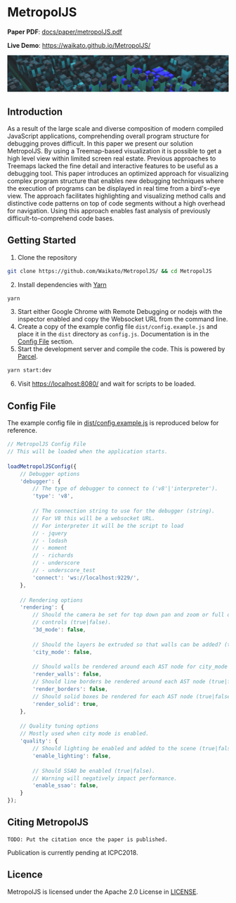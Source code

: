 # MetropolJS


**Paper PDF**: [docs/paper/metropolJS.pdf](docs/paper/metropolJS.pdf)

**Live Demo**: https://waikato.github.io/MetropolJS/

![Header Image](img/headerImage.png)


## Introduction

As a result of the large scale and diverse composition of modern compiled JavaScript applications, comprehending
overall program structure for debugging proves difficult. In this paper we present our solution MetropolJS.
By using a Treemap-based visualization it is possible to get a high level view within limited screen real estate.
Previous approaches to Treemaps lacked the fine detail and interactive features to be useful as a debugging tool.
This paper introduces an optimized approach for visualizing complex program structure that enables new debugging
techniques where the execution of programs can be displayed in real time from a bird's-eye view. The approach
facilitates highlighting and visualizing method calls and distinctive code patterns on top of code segments without
a high overhead for navigation. Using this approach enables fast analysis of previously difficult-to-comprehend
code bases.

## Getting Started

1. Clone the repository
  ```bash
  git clone https://github.com/Waikato/MetropolJS/ && cd MetropolJS
  ```
2. Install dependencies with [Yarn](https://yarnpkg.com/)
  ```bash
  yarn
  ```
3. Start either Google Chrome with Remote Debugging or nodejs with the inspector enabled and copy the Websocket URL from the command line.
4. Create a copy of the example config file `dist/config.example.js` and place it in the `dist` directory as `config.js`. Documentation is in the [Config File](#config-file) section.
5. Start the development server and compile the code. This is powered by [Parcel](https://parceljs.org/).
  ```bash
  yarn start:dev
  ```
6. Visit [https://localhost:8080/](https://localhost:8080/) and wait for scripts to be loaded.

## Config File

The example config file in [dist/config.example.js](dist/config.example.js) is reproduced below for reference.

```javascript
// MetropolJS Config File
// This will be loaded when the application starts.

loadMetropolJSConfig({
    // Debugger options
    'debugger': {
        // The type of debugger to connect to ('v8'|'interpreter').
        'type': 'v8',

        // The connection string to use for the debugger (string).
        // For V8 this will be a websocket URL.
        // For interpreter it will be the script to load
        // - jquery
        // - lodash
        // - moment
        // - richards
        // - underscore
        // - underscore_test
        'connect': 'ws://localhost:9229/',
    },

    // Rendering options
    'rendering': {
        // Should the camera be set for top down pan and zoom or full orbit //
        // controls (true|false).
        '3d_mode': false,

        // Should the layers be extruded so that walls can be added? (true|false).
        'city_mode': false,

        // Should walls be rendered around each AST node for city_mode (true|false)
        'render_walls': false,
        // Should line borders be rendered around each AST node (true|false).
        'render_borders': false,
        // Should solid boxes be rendered for each AST node (true|false).
        'render_solid': true,
    },

    // Quality tuning options
    // Mostly used when city mode is enabled.
    'quality': {
        // Should lighting be enabled and added to the scene (true|false).
        'enable_lighting': false,

        // Should SSAO be enabled (true|false).
        // Warning will negatively impact performance.
        'enable_ssao': false,
    }
});
```

## Citing MetropolJS

    TODO: Put the citation once the paper is published.

Publication is currently pending at ICPC2018.

## Licence

MetropolJS is licensed under the Apache 2.0 License in [LICENSE](LICENSE).